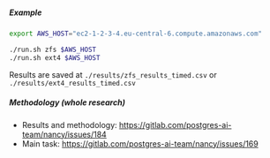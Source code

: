 ##### Example

```bash
export AWS_HOST="ec2-1-2-3-4.eu-central-6.compute.amazonaws.com"

./run.sh zfs $AWS_HOST
./run.sh ext4 $AWS_HOST
```

Results are saved at `./results/zfs_results_timed.csv` or `./results/ext4_results_timed.csv`

##### Methodology (whole research)

- Results and methodology: https://gitlab.com/postgres-ai-team/nancy/issues/184
- Main task: https://gitlab.com/postgres-ai-team/nancy/issues/169


